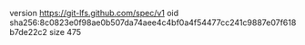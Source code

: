 version https://git-lfs.github.com/spec/v1
oid sha256:8c0823e0f98ae0b507da74aee4c4bf0a4f54477cc241c9887e07f618b7de22c2
size 475
